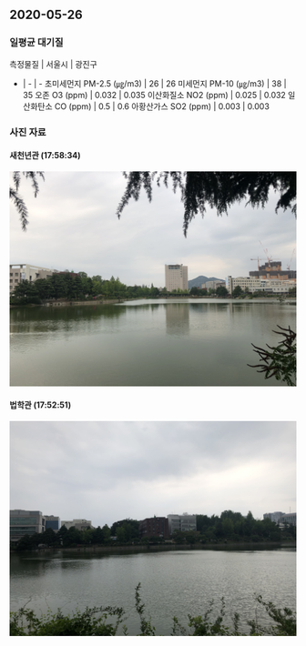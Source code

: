 ## 2020-05-26

### 일평균 대기질

측정물질 | 서울시 | 광진구
- | - | -
초미세먼지 PM-2.5 (㎍/m3) | 26 | 26
미세먼지 PM-10 (㎍/m3) | 38 | 35
오존 O3 (ppm) | 0.032 | 0.035
이산화질소 NO2 (ppm) | 0.025 | 0.032
일산화탄소 CO (ppm) | 0.5 | 0.6
아황산가스 SO2 (ppm) | 0.003 | 0.003

### 사진 자료

#### 새천년관 (17:58:34)

![](1.jpeg)

#### 법학관 (17:52:51)

![](2.jpeg)
